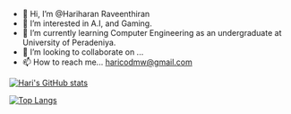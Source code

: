 - 👋 Hi, I’m @Hariharan Raveenthiran
- 👀 I’m interested in A.I, and Gaming.
- 🌱 I’m currently learning Computer Engineering as an undergraduate at University of Peradeniya.
- 💞️ I’m looking to collaborate on ...
- 📫 How to reach me... haricodmw@gmail.com

<!---
Hari25483/Hari25483 is a ✨ special ✨ repository because its `README.md` (this file) appears on your GitHub profile.
You can click the Preview link to take a look at your changes.
--->


[![Hari's GitHub stats](https://github-readme-stats.vercel.app/api?username=Hari25483)](https://github.com/anuraghazra/github-readme-stats)


[![Top Langs](https://github-readme-stats.vercel.app/api/top-langs/?username=Hari25483)](https://github.com/anuraghazra/github-readme-stats)
